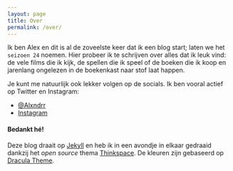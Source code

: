```yaml
---
layout: page
title: Over
permalink: /over/
---
```

Ik ben Alex en dit is al de zoveelste keer dat ik een blog start; laten we het ``seizoen 24`` noemen. Hier probeer ik te schrijven over alles dat ik leuk vind: de vele films die ik kijk, de spellen die ik speel of de boeken die ik koop en jarenlang ongelezen in de boekenkast naar stof laat happen. 

Je kunt me natuurlijk ook lekker volgen op de socials. Ik ben vooral actief op Twitter en Instagram:

- [@Alxndrr](http://www.twitter.com/Alxndrr)
- [Instagram](http://www.instagram.com/Alxndrr7)

#### Bedankt hé!
Deze blog draait op [Jekyll](http://www.jekyll.com) en heb ik in een avondje in elkaar gedraaid dankzij het _open source_ thema [Thinkspace](https://heiswayi.nrird.com/thinkspace/). De kleuren zijn gebaseerd op [Dracula Theme](https://draculatheme.com/). 
